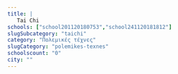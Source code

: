 ```yaml
---
title: |
   Tai Chi
schools: ["school201120180753","school241120181812"]
slugSubcategory: "taichi"
category: "Πολεμικές τέχνες"
slugCategory: "polemikes-texnes"
schoolscount: "0"
city: ""
---
```



